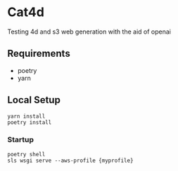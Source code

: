 # Cat4d 

Testing 4d and s3 web generation with the aid of openai

## Requirements

* poetry
* yarn

## Local Setup

```shell
yarn install
poetry install
```

### Startup

```shell
poetry shell
sls wsgi serve --aws-profile {myprofile}
```
